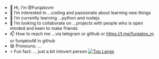- 👋 Hi, I’m @Furqatovm
- 👀 I’m interested in ...coding and passionate about learning new things
- 🌱 I’m currently learning ...python and nodejs
- 💞️ I’m looking to collaborate on ...projects with people who is open minded and keen to make friends
- 📫 How to reach me ...via telegram or github or https://t.me/furqatov_m or furqatovM in github
- 😄 Pronouns: ...  
- ⚡ Fun fact: ... just a bit intovert person 
[![Top Langs](https://github-readme-stats.vercel.app/api/top-langs/?username=Furqatovm)](https://github.com/anuraghazra/github-readme-stats)

<!---
Furqatovm/Furqatovm is a ✨ special ✨ repository because its `README.md` (this file) appears on your GitHub profile.
You can click the Preview link to take a look at your changes.
--->
